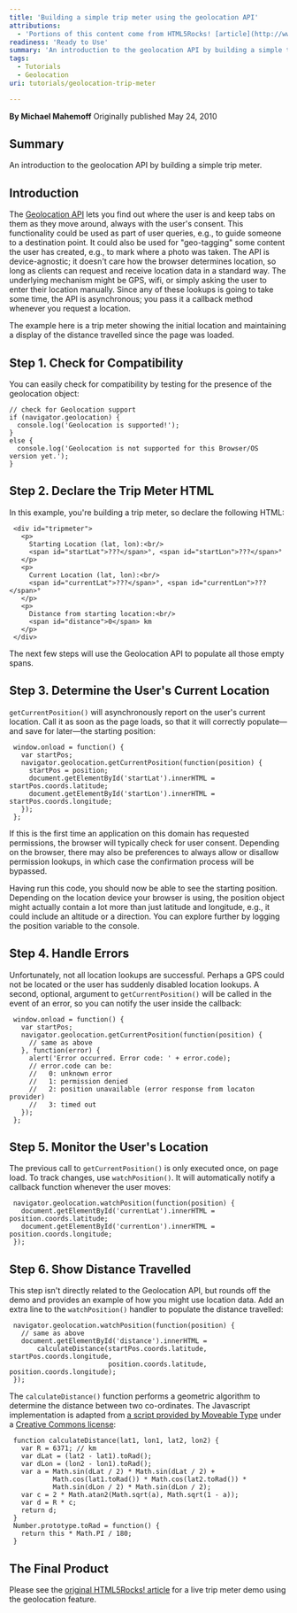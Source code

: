 ```yaml
---
title: 'Building a simple trip meter using the geolocation API'
attributions:
  - 'Portions of this content come from HTML5Rocks! [article](http://www.html5rocks.com/tutorials/geolocation/trip_meter/)'
readiness: 'Ready to Use'
summary: 'An introduction to the geolocation API by building a simple trip meter.'
tags:
  - Tutorials
  - Geolocation
uri: tutorials/geolocation-trip-meter

---
```

**By Michael Mahemoff**
Originally published May 24, 2010

## Summary

An introduction to the geolocation API by building a simple trip meter.

## Introduction

The [Geolocation API](http://dev.w3.org/geo/api/) lets you find out where the user is and keep tabs on them as they move around, always with the user's consent. This functionality could be used as part of user queries, e.g., to guide someone to a destination point. It could also be used for "geo-tagging" some content the user has created, e.g., to mark where a photo was taken. The API is device-agnostic; it doesn't care how the browser determines location, so long as clients can request and receive location data in a standard way. The underlying mechanism might be GPS, wifi, or simply asking the user to enter their location manually. Since any of these lookups is going to take some time, the API is asynchronous; you pass it a callback method whenever you request a location.

The example here is a trip meter showing the initial location and maintaining a display of the distance travelled since the page was loaded.

## Step 1. Check for Compatibility

You can easily check for compatibility by testing for the presence of the geolocation object:

    // check for Geolocation support
    if (navigator.geolocation) {
      console.log('Geolocation is supported!');
    }
    else {
      console.log('Geolocation is not supported for this Browser/OS version yet.');
    }

## Step 2. Declare the Trip Meter HTML

In this example, you're building a trip meter, so declare the following HTML:

     <div id="tripmeter">
       <p>
         Starting Location (lat, lon):<br/>
         <span id="startLat">???</span>°, <span id="startLon">???</span>°
       </p>
       <p>
         Current Location (lat, lon):<br/>
         <span id="currentLat">???</span>°, <span id="currentLon">???</span>°
       </p>
       <p>
         Distance from starting location:<br/>
         <span id="distance">0</span> km
       </p>
     </div>

The next few steps will use the Geolocation API to populate all those empty spans.

## Step 3. Determine the User's Current Location

`getCurrentPosition()` will asynchronously report on the user's current location. Call it as soon as the page loads, so that it will correctly populate—and save for later—the starting position:

     window.onload = function() {
       var startPos;
       navigator.geolocation.getCurrentPosition(function(position) {
         startPos = position;
         document.getElementById('startLat').innerHTML = startPos.coords.latitude;
         document.getElementById('startLon').innerHTML = startPos.coords.longitude;
       });
     };

If this is the first time an application on this domain has requested permissions, the browser will typically check for user consent. Depending on the browser, there may also be preferences to always allow or disallow permission lookups, in which case the confirmation process will be bypassed.

Having run this code, you should now be able to see the starting position. Depending on the location device your browser is using, the position object might actually contain a lot more than just latitude and longitude, e.g., it could include an altitude or a direction. You can explore further by logging the position variable to the console.

## Step 4. Handle Errors

Unfortunately, not all location lookups are successful. Perhaps a GPS could not be located or the user has suddenly disabled location lookups. A second, optional, argument to `getCurrentPosition()` will be called in the event of an error, so you can notify the user inside the callback:

     window.onload = function() {
       var startPos;
       navigator.geolocation.getCurrentPosition(function(position) {
         // same as above
       }, function(error) {
         alert('Error occurred. Error code: ' + error.code);
         // error.code can be:
         //   0: unknown error
         //   1: permission denied
         //   2: position unavailable (error response from locaton provider)
         //   3: timed out
       });
     };

## Step 5. Monitor the User's Location

The previous call to `getCurrentPosition()` is only executed once, on page load. To track changes, use `watchPosition()`. It will automatically notify a callback function whenever the user moves:


     navigator.geolocation.watchPosition(function(position) {
       document.getElementById('currentLat').innerHTML = position.coords.latitude;
       document.getElementById('currentLon').innerHTML = position.coords.longitude;
     });

## Step 6. Show Distance Travelled

This step isn't directly related to the Geolocation API, but rounds off the demo and provides an example of how you might use location data. Add an extra line to the `watchPosition()` handler to populate the distance travelled:

     navigator.geolocation.watchPosition(function(position) {
       // same as above
       document.getElementById('distance').innerHTML =
           calculateDistance(startPos.coords.latitude, startPos.coords.longitude,
                             position.coords.latitude, position.coords.longitude);
     });

The `calculateDistance()` function performs a geometric algorithm to determine the distance between two co-ordinates. The Javascript implementation is adapted from [a script provided by Moveable Type](http://www.movable-type.co.uk/scripts/latlong.html) under a [Creative Commons license](http://creativecommons.org/licenses/by/3.0/):

     function calculateDistance(lat1, lon1, lat2, lon2) {
       var R = 6371; // km
       var dLat = (lat2 - lat1).toRad();
       var dLon = (lon2 - lon1).toRad();
       var a = Math.sin(dLat / 2) * Math.sin(dLat / 2) +
               Math.cos(lat1.toRad()) * Math.cos(lat2.toRad()) *
               Math.sin(dLon / 2) * Math.sin(dLon / 2);
       var c = 2 * Math.atan2(Math.sqrt(a), Math.sqrt(1 - a));
       var d = R * c;
       return d;
     }
     Number.prototype.toRad = function() {
       return this * Math.PI / 180;
     }

## The Final Product

Please see the [original HTML5Rocks! article](http://www.html5rocks.com/en/tutorials/geolocation/trip_meter/) for a live trip meter demo using the geolocation feature.
